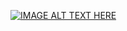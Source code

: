 [![IMAGE ALT TEXT HERE](https://img.youtube.com/vi/8pluoGaUmTw/0.jpg)](https://youtu.be/8pluoGaUmTw)
